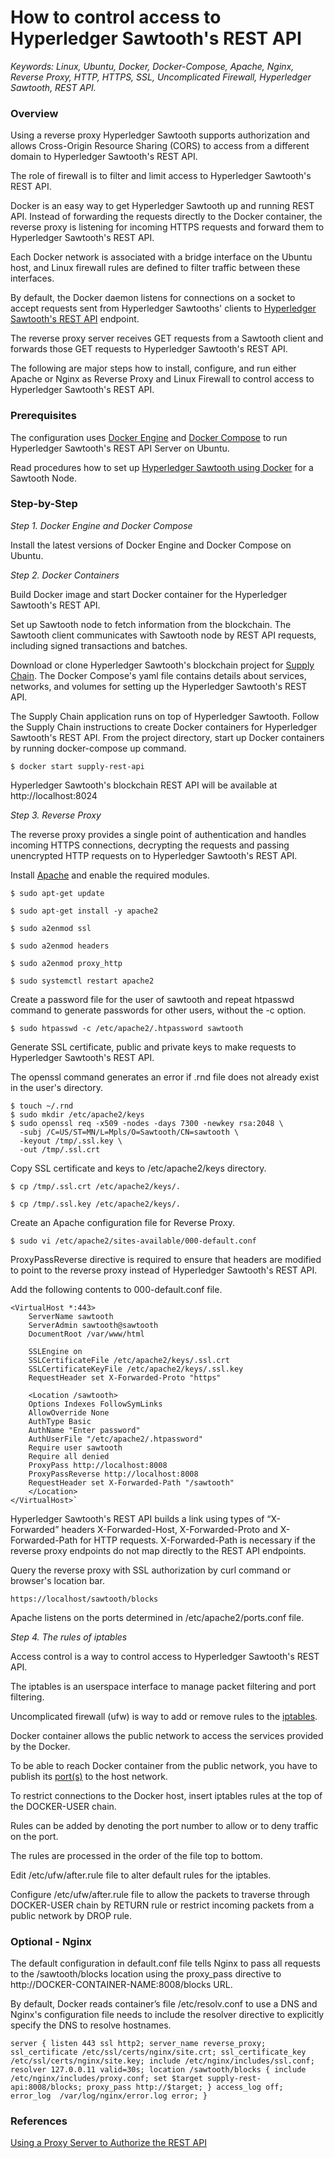 # How to control access to Hyperledger Sawtooth's REST API

*Keywords: Linux, Ubuntu, Docker, Docker-Compose, Apache, Nginx, Reverse Proxy, HTTP, HTTPS, SSL, Uncomplicated Firewall, Hyperledger Sawtooth, REST API.*

### Overview

Using a reverse proxy Hyperledger Sawtooth supports authorization and allows Cross-Origin Resource Sharing (CORS) to access from a different domain to Hyperledger Sawtooth's REST API. 

The role of firewall is to filter and limit access to Hyperledger Sawtooth's REST API.

Docker is an easy way to get Hyperledger Sawtooth up and running REST API. Instead of forwarding the requests directly to the Docker container, the reverse proxy is listening for incoming HTTPS requests and forward them to Hyperledger Sawtooth's REST API.

Each Docker network is associated with a bridge interface on the Ubuntu host, and Linux firewall rules are defined to filter traffic between these interfaces.

By default, the Docker daemon listens for connections on a socket to accept requests sent from Hyperledger Sawtooths' clients to [Hyperledger Sawtooth's REST API](https://sawtooth.hyperledger.org/docs/core/releases/latest/rest_api/endpoint_specs.html) endpoint.

The reverse proxy server receives GET requests from a Sawtooth client and forwards those GET requests to Hyperledger Sawtooth's REST API. 

The following are major steps how to install, configure, and run either Apache or Nginx as Reverse Proxy and Linux Firewall to control access to Hyperledger Sawtooth's REST API.

### Prerequisites

The configuration uses [Docker Engine](https://docs.docker.com/install/linux/docker-ce/ubuntu/) and [Docker Compose](https://docs.docker.com/compose/install/) to run Hyperledger Sawtooth's REST API Server on Ubuntu.

Read procedures how to set up [Hyperledger Sawtooth using Docker](https://sawtooth.hyperledger.org/docs/core/releases/latest/app_developers_guide/docker.html) for a Sawtooth Node.

### Step-by-Step

*Step 1. Docker Engine and Docker Compose*

Install the latest versions of Docker Engine and Docker Compose on Ubuntu.

*Step 2. Docker Containers*

Build Docker image and start Docker container for the Hyperledger Sawtooth's REST API.

Set up Sawtooth node to fetch information from the blockchain. The Sawtooth client communicates with Sawtooth node by REST API requests, including signed transactions and batches.

Download or clone Hyperledger Sawtooth's blockchain project for [Supply Chain](https://github.com/hyperledger/sawtooth-supply-chain). The Docker Compose's yaml file contains details about services, networks, and volumes for setting up the Hyperledger Sawtooth's REST API.

The Supply Chain application runs on top of Hyperledger Sawtooth. Follow the Supply Chain instructions to create Docker containers for Hyperledger Sawtooth's REST API. From the project directory, start up Docker containers by running docker-compose up command.

`$ docker start supply-rest-api`

Hyperledger Sawtooth's blockchain REST API will be available at http://localhost:8024

*Step 3. Reverse Proxy*

The reverse proxy provides a single point of authentication and handles incoming HTTPS connections, decrypting the requests and passing unencrypted HTTP requests on to Hyperledger Sawtooth's REST API.

Install [Apache](https://httpd.apache.org/docs/2.4/) and enable the required modules. 

```
$ sudo apt-get update

$ sudo apt-get install -y apache2

$ sudo a2enmod ssl

$ sudo a2enmod headers

$ sudo a2enmod proxy_http

$ sudo systemctl restart apache2
```

Create a password file for the user of sawtooth and repeat htpasswd command to generate passwords for other users, without the -c option. 

`$ sudo htpasswd -c /etc/apache2/.htpassword sawtooth`

Generate SSL certificate, public and private keys to make requests to Hyperledger Sawtooth's REST API.

The openssl command generates an error if .rnd file does not already exist in the user's directory.

```
$ touch ~/.rnd
$ sudo mkdir /etc/apache2/keys
$ sudo openssl req -x509 -nodes -days 7300 -newkey rsa:2048 \
  -subj /C=US/ST=MN/L=Mpls/O=Sawtooth/CN=sawtooth \
  -keyout /tmp/.ssl.key \
  -out /tmp/.ssl.crt
```

Copy SSL certificate and keys to /etc/apache2/keys directory.

```
$ cp /tmp/.ssl.crt /etc/apache2/keys/.

$ cp /tmp/.ssl.key /etc/apache2/keys/.
```

Create an Apache configuration file for Reverse Proxy.

`$ sudo vi /etc/apache2/sites-available/000-default.conf`

ProxyPassReverse directive is required to ensure that headers are modified to point to the reverse proxy instead of Hyperledger Sawtooth's REST API.

Add the following contents to 000-default.conf file.

	<VirtualHost *:443>
	    ServerName sawtooth
	    ServerAdmin sawtooth@sawtooth
	    DocumentRoot /var/www/html

	    SSLEngine on
	    SSLCertificateFile /etc/apache2/keys/.ssl.crt
	    SSLCertificateKeyFile /etc/apache2/keys/.ssl.key
	    RequestHeader set X-Forwarded-Proto "https"

	    <Location /sawtooth>
		Options Indexes FollowSymLinks
		AllowOverride None
		AuthType Basic
		AuthName "Enter password"
		AuthUserFile "/etc/apache2/.htpassword"
		Require user sawtooth
		Require all denied
		ProxyPass http://localhost:8008
		ProxyPassReverse http://localhost:8008
		RequestHeader set X-Forwarded-Path "/sawtooth"
	    </Location>
	</VirtualHost>`

Hyperledger Sawtooth's REST API builds a link using types of “X-Forwarded” headers X-Forwarded-Host, X-Forwarded-Proto and X-Forwarded-Path for HTTP requests. X-Forwarded-Path is necessary if the reverse proxy endpoints do not map directly to the REST API endpoints.

Query the reverse proxy with SSL authorization by curl command or browser's location bar.

`https://localhost/sawtooth/blocks`

Apache listens on the ports determined in /etc/apache2/ports.conf file.

*Step 4. The rules of iptables*

Access control is a way to control access to Hyperledger Sawtooth's REST API. 

The iptables is an userspace interface to manage packet filtering and port filtering. 

Uncomplicated firewall (ufw) is way to add or remove rules to the [iptables](https://docs.docker.com/network/iptables/).

Docker container allows the public network to access the services provided by the Docker. 

To be able to reach Docker container from the public network, you have to publish its [port(s)](https://docs.docker.com/config/containers/container-networking/) to the host network. 

To restrict connections to the Docker host, insert iptables rules at the top of the DOCKER-USER chain. 

Rules can be added by denoting the port number to allow or to deny traffic on the port. 

The rules are processed in the order of the file top to bottom. 

Edit /etc/ufw/after.rule file to alter default rules for the iptables.

Configure /etc/ufw/after.rule file to allow the packets to traverse through DOCKER-USER chain by RETURN rule or restrict incoming packets from a public network by DROP rule.

### Optional - Nginx

The default configuration in default.conf file tells Nginx to pass all requests to the /sawtooth/blocks location using the proxy_pass directive to http://DOCKER-CONTAINER-NAME:8008/blocks URL.

By default, Docker reads container’s file /etc/resolv.conf to use a DNS and Nginx's configuration file needs to include the resolver directive to explicitly specify the DNS to resolve hostnames.

`server {
	listen 443 ssl http2;
	server_name reverse_proxy;
	ssl_certificate /etc/ssl/certs/nginx/site.crt;
	ssl_certificate_key /etc/ssl/certs/nginx/site.key;
	include /etc/nginx/includes/ssl.conf;
	resolver 127.0.0.11 valid=30s;
	location /sawtooth/blocks {
		include /etc/nginx/includes/proxy.conf;
		set $target supply-rest-api:8008/blocks;
		proxy_pass http://$target;
	}
	access_log off;
	error_log  /var/log/nginx/error.log error;
}`


### References

[Using a Proxy Server to Authorize the REST API](https://sawtooth.hyperledger.org/docs/core/releases/latest/sysadmin_guide/rest_auth_proxy.html)
